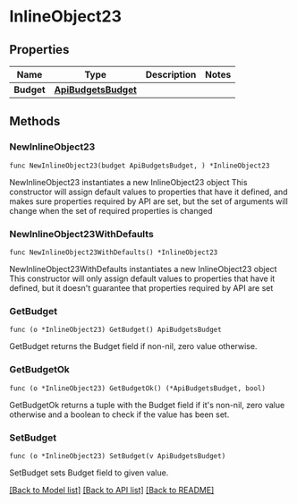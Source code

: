# InlineObject23

## Properties

Name | Type | Description | Notes
------------ | ------------- | ------------- | -------------
**Budget** | [**ApiBudgetsBudget**](_api_budgets_budget.md) |  | 

## Methods

### NewInlineObject23

`func NewInlineObject23(budget ApiBudgetsBudget, ) *InlineObject23`

NewInlineObject23 instantiates a new InlineObject23 object
This constructor will assign default values to properties that have it defined,
and makes sure properties required by API are set, but the set of arguments
will change when the set of required properties is changed

### NewInlineObject23WithDefaults

`func NewInlineObject23WithDefaults() *InlineObject23`

NewInlineObject23WithDefaults instantiates a new InlineObject23 object
This constructor will only assign default values to properties that have it defined,
but it doesn't guarantee that properties required by API are set

### GetBudget

`func (o *InlineObject23) GetBudget() ApiBudgetsBudget`

GetBudget returns the Budget field if non-nil, zero value otherwise.

### GetBudgetOk

`func (o *InlineObject23) GetBudgetOk() (*ApiBudgetsBudget, bool)`

GetBudgetOk returns a tuple with the Budget field if it's non-nil, zero value otherwise
and a boolean to check if the value has been set.

### SetBudget

`func (o *InlineObject23) SetBudget(v ApiBudgetsBudget)`

SetBudget sets Budget field to given value.



[[Back to Model list]](../README.md#documentation-for-models) [[Back to API list]](../README.md#documentation-for-api-endpoints) [[Back to README]](../README.md)


